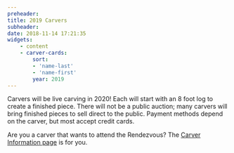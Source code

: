 ```yaml
---
preheader: 
title: 2019 Carvers
subheader: 
date: 2018-11-14 17:21:35
widgets:
    - content
    - carver-cards:
        sort: 
        - 'name-last'
        - 'name-first'
        year: 2019
---
```

Carvers will be live carving in 2020! Each will start with an 8 foot log to create a finished piece. There will not be a public auction; many carvers will bring finished pieces to sell direct to the public. Payment methods depend on the carver, but most accept credit cards.

Are you a carver that wants to attend the Rendezvous? The [Carver Information page](../carver-info) is for you.